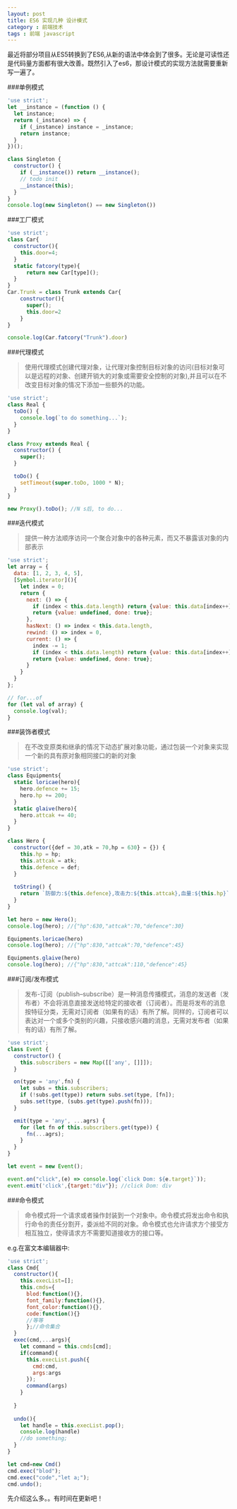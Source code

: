 ```yaml
---
layout: post
title: ES6 实现几种 设计模式
category : 前端技术
tags : 前端 javascript
---
```


最近将部分项目从ES5转换到了ES6,从新的语法中体会到了很多。无论是可读性还是代码量方面都有很大改善。既然引入了es6，那设计模式的实现方法就需要重新写一遍了。

###单例模式


```js
'use strict';
let __instance = (function () {
  let instance;
  return (_instance) => {
    if (_instance) instance = _instance;
    return instance;
  }
})();

class Singleton {
  constructor() {
    if (__instance()) return __instance();
    // todo init
    __instance(this);
  }
}
console.log(new Singleton() == new Singleton())
```

###工厂模式

```js
'use strict';
class Car{
  constructor(){
    this.door=4;
  }
  static fatcory(type){
      return new Car[type]();
  }
}
Car.Trunk = class Trunk extends Car{
    constructor(){
      super();
      this.door=2
    }
}

console.log(Car.fatcory("Trunk").door)
```


###代理模式

>使用代理模式创建代理对象，让代理对象控制目标对象的访问(目标对象可以是远程的对象、创建开销大的对象或需要安全控制的对象),并且可以在不改变目标对象的情况下添加一些额外的功能。

```js
'use strict';
class Real {
  toDo() {
    console.log(`to do something...`);
  }
}

class Proxy extends Real {
  constructor() {
    super();
  }

  toDo() {
    setTimeout(super.toDo, 1000 * N);
  }
}

new Proxy().toDo(); //N s后, to do...

```


###迭代模式

>提供一种方法顺序访问一个聚合对象中的各种元素，而又不暴露该对象的内部表示

```js
'use strict';
let array = {
  data: [1, 2, 3, 4, 5],
  [Symbol.iterator](){
    let index = 0;
    return {
      next: () => {
        if (index < this.data.length) return {value: this.data[index++], done: false};
        return {value: undefined, done: true};
      },
      hasNext: () => index < this.data.length,
      rewind: () => index = 0,
      current: () => {
        index -= 1;
        if (index < this.data.length) return {value: this.data[index++], done: false};
        return {value: undefined, done: true};
      }
    }
  }
};

// for...of
for (let val of array) {
  console.log(val);
}
```

###装饰者模式

>在不改变原类和继承的情况下动态扩展对象功能，通过包装一个对象来实现一个新的具有原对象相同接口的新的对象

```js
'use strict';
class Equipments{
  static loricae(hero){
    hero.defence += 15;
    hero.hp += 200;
  }
  static glaive(hero){
    hero.attcak += 40;
  }
}

class Hero {
  constructor({def = 30,atk = 70,hp = 630} = {}) {
    this.hp = hp;
    this.attcak = atk;
    this.defence = def;
  }
  
  toString() {
    return `防御力:${this.defence},攻击力:${this.attcak},血量:${this.hp}`;;
  }
}

let hero = new Hero();
console.log(hero); //{"hp":630,"attcak":70,"defence":30}

Equipments.loricae(hero)
console.log(hero); //{"hp":830,"attcak":70,"defence":45}

Equipments.glaive(hero)
console.log(hero); //{"hp":830,"attcak":110,"defence":45}
```


###订阅/发布模式

>发布-订阅（publish–subscribe）是一种消息传播模式，消息的发送者（发布者）不会将消息直接发送给特定的接收者（订阅者）。而是将发布的消息按特征分类，无需对订阅者（如果有的话）有所了解。同样的，订阅者可以表达对一个或多个类别的兴趣，只接收感兴趣的消息，无需对发布者（如果有的话）有所了解。

```js
'use strict';
class Event {
  constructor() {
    this.subscribers = new Map([['any', []]]);
  }

  on(type = 'any',fn) {
    let subs = this.subscribers;
    if (!subs.get(type)) return subs.set(type, [fn]);
    subs.set(type, (subs.get(type).push(fn)));
  }

  emit(type = 'any', ...agrs) {
    for (let fn of this.subscribers.get(type)) {
      fn(...agrs);
    }
  }
}

let event = new Event();

event.on("click",(e) => console.log(`click Dom: ${e.target}`));
event.emit('click',{target:"div"}); //click Dom: div
```



###命令模式
>命令模式将一个请求或者操作封装到一个对象中。命令模式将发出命令和执行命令的责任分割开，委派给不同的对象。命令模式也允许请求方个接受方相互独立，使得请求方不需要知道接收方的接口等。

e.g.在富文本编辑器中:

```js
'use strict';
class Cmd{
  constructor(){
    this.execList=[];
    this.cmds={
      blod:function(){},
      font_family:function(){},
      font_color:function(){},
      code:function(){}
      //等等
      };//命令集合
  }
  exec(cmd,...args){
    let command = this.cmds[cmd];
    if(command){
      this.execList.push({
        cmd:cmd,
        args:args
      });
      command(args)
    }
    
  }
  
  undo(){
    let handle = this.execList.pop();
    console.log(handle)
    //do something;
  }
}

let cmd=new Cmd()
cmd.exec("blod");
cmd.exec("code","let a;");
cmd.undo();
```

先介绍这么多。。有时间在更新吧！
